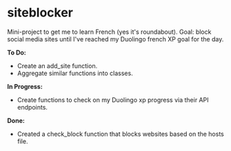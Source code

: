 # siteblocker
Mini-project to get me to learn French (yes it's roundabout). Goal: block social media sites until I've reached my Duolingo french XP goal for the day.

**To Do:**
* Create an add_site function.
* Aggregate similar functions into classes.

**In Progress:**
* Create functions to check on my Duolingo xp progress via their API endpoints.

**Done:**
* Created a check_block function that blocks websites based on the hosts file.
